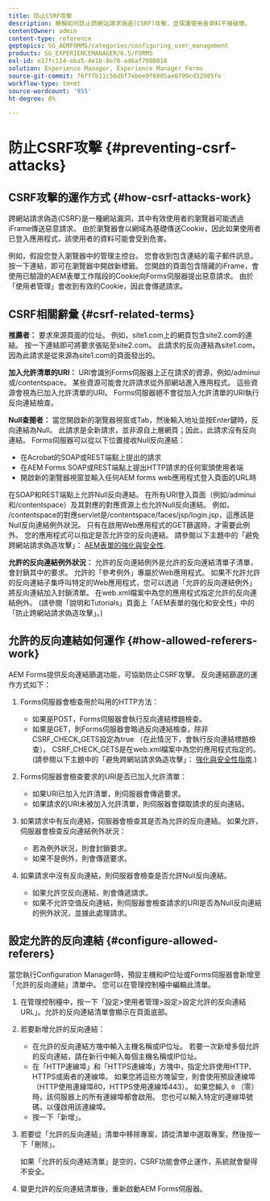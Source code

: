 ```yaml
---
title: 防止CSRF攻擊
description: 瞭解如何防止跨網站請求偽造(CSRF)攻擊，並保護使用者資料不被破壞。
contentOwner: admin
content-type: reference
geptopics: SG_AEMFORMS/categories/configuring_user_management
products: SG_EXPERIENCEMANAGER/6.5/FORMS
exl-id: e17fc114-eba5-4e1b-8e70-ad6af7008018
solution: Experience Manager, Experience Manager Forms
source-git-commit: 76fffb11c56dbf7ebee9f6805ae0799cd32985fe
workflow-type: tm+mt
source-wordcount: '955'
ht-degree: 0%

---
```


# 防止CSRF攻擊 {#preventing-csrf-attacks}

## CSRF攻擊的運作方式 {#how-csrf-attacks-work}

跨網站請求偽造(CSRF)是一種網站漏洞，其中有效使用者的瀏覽器可能透過iFrame傳送惡意請求。 由於瀏覽器會以網域為基礎傳送Cookie，因此如果使用者已登入應用程式，該使用者的資料可能會受到危害。

例如，假設您登入瀏覽器中的管理主控台。 您會收到包含連結的電子郵件訊息。 按一下連結，即可在瀏覽器中開啟新標籤。 您開啟的頁面包含隱藏的iFrame，會使用已驗證的AEM表單工作階段的Cookie向Forms伺服器提出惡意請求。 由於「使用者管理」會收到有效的Cookie，因此會傳遞請求。

## CSRF相關辭彙 {#csrf-related-terms}

**推薦者：** 要求來源頁面的位址。 例如，site1.com上的網頁包含site2.com的連結。 按一下連結即可將要求張貼至site2.com。 此請求的反向連結為site1.com，因為此請求是從來源為site1.com的頁面發出的。

**加入允許清單的URI：** URI會識別Forms伺服器上正在請求的資源，例如/adminui或/contentspace。 某些資源可能會允許請求從外部網站進入應用程式。 這些資源會視為已加入允許清單的URI。 Forms伺服器絕不會從加入允許清單的URI執行反向連結檢查。

**Null查閱者：** 當您開啟新的瀏覽器視窗或Tab，然後輸入地址並按Enter鍵時，反向連結為Null。 此請求是全新請求，並非源自上層網頁；因此，此請求沒有反向連結。 Forms伺服器可以從以下位置接收Null反向連結：

* 在Acrobat的SOAP或REST端點上提出的請求
* 在AEM Forms SOAP或REST端點上提出HTTP請求的任何案頭使用者端
* 開啟新的瀏覽器視窗並輸入任何AEM forms web應用程式登入頁面的URL時

在SOAP和REST端點上允許Null反向連結。 在所有URI登入頁面（例如/adminui和/contentspace）及其對應的對應資源上也允許Null反向連結。 例如， /contentspace的對應servlet是/contentspace/faces/jsp/login.jsp，這應該是Null反向連結例外狀況。 只有在啟用Web應用程式的GET篩選時，才需要此例外。 您的應用程式可以指定是否允許空的反向連結。 請參閱以下主題中的「避免跨網站請求偽造攻擊」： [AEM表單的強化與安全性](https://help.adobe.com/en_US/livecycle/11.0/HardeningSecurity/index.html).

**允許的反向連結例外狀況：** 允許的反向連結例外是允許的反向連結清單子清單，會封鎖其中的要求。 允許的「參考例外」專屬於Web應用程式。 如果不允許允許的反向連結子集呼叫特定的Web應用程式，您可以透過「允許的反向連結例外」將反向連結加入封鎖清單。 在web.xml檔案中為您的應用程式指定允許的反向連結例外。 (請參閱「說明和Tutorials」頁面上「AEM表單的強化和安全性」中的「防止跨網站請求偽造攻擊」。)

## 允許的反向連結如何運作 {#how-allowed-referers-work}

AEM Forms提供反向連結篩選功能，可協助防止CSRF攻擊。 反向連結篩選的運作方式如下：

1. Forms伺服器會檢查用於叫用的HTTP方法：

   * 如果是POST，Forms伺服器會執行反向連結標題檢查。
   * 如果是GET，則Forms伺服器會略過反向連結檢查，除非CSRF_CHECK_GETS設定為true （在此情況下，會執行反向連結標題檢查）。 CSRF_CHECK_GETS是在web.xml檔案中為您的應用程式指定的。 (請參閱以下主題中的「避免跨網站請求偽造攻擊」： [強化與安全性指南](https://help.adobe.com/en_US/livecycle/11.0/HardeningSecurity/index.html).)

1. Forms伺服器會檢查要求的URI是否已加入允許清單：

   * 如果URI已加入允許清單，則伺服器會傳遞要求。
   * 如果請求的URI未被加入允許清單，則伺服器會擷取請求的反向連結。

1. 如果請求中有反向連結，伺服器會檢查其是否為允許的反向連結。 如果允許，伺服器會檢查反向連結例外狀況：

   * 若為例外狀況，則會封鎖要求。
   * 如果不是例外，則會傳遞要求。

1. 如果請求中沒有反向連結，則伺服器會檢查是否允許Null反向連結。

   * 如果允許空反向連結，則會傳遞請求。
   * 如果不允許空值反向連結，則伺服器會檢查請求的URI是否為Null反向連結的例外狀況，並據此處理請求。

## 設定允許的反向連結 {#configure-allowed-referers}

當您執行Configuration Manager時，預設主機和IP位址或Forms伺服器會新增至「允許的反向連結」清單中。 您可以在管理控制檯中編輯此清單。

1. 在管理控制檯中，按一下「設定>使用者管理>設定>設定允許的反向連結URL」。允許的反向連結清單會顯示在頁面底部。
1. 若要新增允許的反向連結：

   * 在允許的反向連結方塊中輸入主機名稱或IP位址。 若要一次新增多個允許的反向連結，請在新行中輸入每個主機名稱或IP位址。
   * 在「HTTP連線埠」和「HTTPS連線埠」方塊中，指定允許使用HTTP、HTTPS或兩者的連線埠。 如果您將這些方塊留空，則會使用預設連線埠（HTTP使用連線埠80，HTTPS使用連線埠443）。 如果您輸入 `0` （零）時，該伺服器上的所有連線埠都會啟用。 您也可以輸入特定的連線埠號碼，以僅啟用該連線埠。
   * 按一下「新增」。

1. 若要從「允許的反向連結」清單中移除專案，請從清單中選取專案，然後按一下「刪除」。

   如果「允許的反向連結清單」是空的，CSRF功能會停止運作，系統就會變得不安全。

1. 變更允許的反向連結清單後，重新啟動AEM Forms伺服器。
